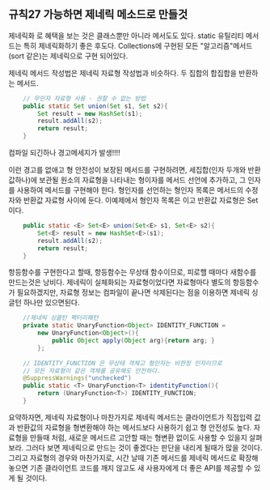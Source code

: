 
## 규칙27 가능하면 제네릭 메소드로 만들것

제네릭화 로 혜택을 보는 것은 클래스뿐만 아니라 메서도도 있다.
static 유틸리티 메서드는 특히 제네릭화하기 좋은 후도다.
Collections에 구현된 모든 "알고리즘"메서드(sort 같은)는 제네릭으로 구현 되어있다.

제네릭 메서드 작성법은 제네릭 자료형 작성법과 비슷하다.
두 집합의 합집합을 반환하는 메서드.

```java
	// 무인자 자료형 사용 - 권할 수 없는 방법
	public static Set union(Set s1, Set s2){
		Set result = new HashSet(s1);
		result.addAll(s2);
		return result;	
	}

```

컴파일 되긴하나 경고메세지가 발생!!!!

이런 경고를 없애고 형 안전성이 보장된 메서드를 구현하려면, 
세집합(인자 두개와 반환값하나)에 보관될 원소의 자료형을 나타내는 형이자를 메서드 선언에 추가하고,
그 인자를 사용하여 메서드를 구현해야 한다. 
형인자를 선언하는 형인자 목록은 메서드의 수정자와 반환값 자료형 사이에 둔다.
이예제에서 형인자 목록은 <E>이고 반환값 자료형은 Set<E> 이다.

```java
	public static <E> Set<E> union(Set<E> s1, Set<E> s2){
		Set<E> result = new HashSet<E>(s1);
		result.addAll(s2);
		return result;	
	}

```

항등함수를 구현한다고 할때, 항등함수는 무상태 함수이므로, 피로핼 때마다 새함수를 만드는것은
낭비다. 제네릭이 실체화되는 자료형이었다면 자료형마다 별도의 항등함수가 필요하겠지만, 
자료형 정보는 컴파일이 끝나면 삭제된다는 점을 이용하면 제네릭 싱글턴 하나만 있으면된다.

```java
	//제네릭 싱클턴 팩터리패턴
	private static UnaryFunction<Object> IDENTITY_FUNCTION = 
		new UnaryFunction<Object>(){
			public Object apply(Object arg){return arg; }
		};
	
	// IDENTITY_FUNCTION 은 무상태 객체고 형인자는 비한정 인자이므로
	// 모든 자료형이 같은 객체를 공유해도 안전하다.
	@SuppressWarnings("unchecked")
	public static <T> UnaryFunction<T> identityFunction(){
		return (UnaryFunction<T>) IDENTITY_FUNCTION;
	}
```


요약하자면, 제네릭 자료형이나 마찬가지로 제네릭 메서드는 클라이언트가 직접입력 값과 반환값의
자료형을 형변환해야 하는 메서드보다 사용하기 쉽고 형 안전성도 높다. 자료형을 만들때 처럼,
새로운 메서드르 고안할 때는 형변환 없이도 사용할 수 있을지 살펴보라. 그러다 보면 제네릭으로 만드는
것이 좋겠다는 판단을 내리게 될때가 많을 것이다. 그리고 자료형의 경우와 마찬가지로, 시간 날때 기존 
메서드를 제네릭 메서드로 확장해 놓으면 기존 클라이언트 코드를 깨지 않고도 새 사용자에게 더 좋은
API를 제공할 수 있게 될 것이다.



